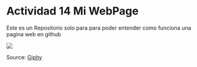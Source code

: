 # Actividad 14 Mi WebPage

Este es un Repositorio solo para para poder entender como funciona una pagina web en github


![](https://media.giphy.com/media/aI2hfQOnxm5mwh9edQ/giphy.gif)

Source: [Giphy](https://giphy.com/gifs/a24-jamie-lee-curtis-michelle-yeoh-everything-everywhere-all-at-once-aI2hfQOnxm5mwh9edQ)

